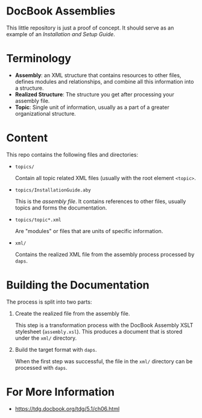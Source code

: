 # DocBook Assemblies

This little repository is just a proof of concept. It should
serve as an example of an _Installation and Setup Guide_.


# Terminology

* **Assembly**: an XML structure that contains resources to other files, defines modules and relationships, and combine all this information into a structure.
* **Realized Structure**: The structure you get after processing your assembly file.
* **Topic**: Single unit of information, usually as a part of a greater organizational structure.

# Content
This repo contains the following files and directories:

* `topics/`

   Contain all topic related XML files (usually with the root element `<topic>`.

* `topics/InstallationGuide.aby`

  This is the _assembly file_. It contains references to other files, usually topics and forms the documentation.

* `topics/topic*.xml`

   Are "modules" or files that are units of specific information.

* `xml/`

   Contains the realized XML file from the assembly process processed by `daps`.


# Building the Documentation

The process is split into two parts:

1. Create the realized file from the assembly file.

   This step is a transformation process with the DocBook Assembly XSLT stylesheet (`assembly.xsl`). This produces a document that is stored under the `xml/` directory.

2. Build the target format with `daps`.

   When the first step was successful, the file in the `xml/` directory can be processed with `daps`.


# For More Information

* https://tdg.docbook.org/tdg/5.1/ch06.html